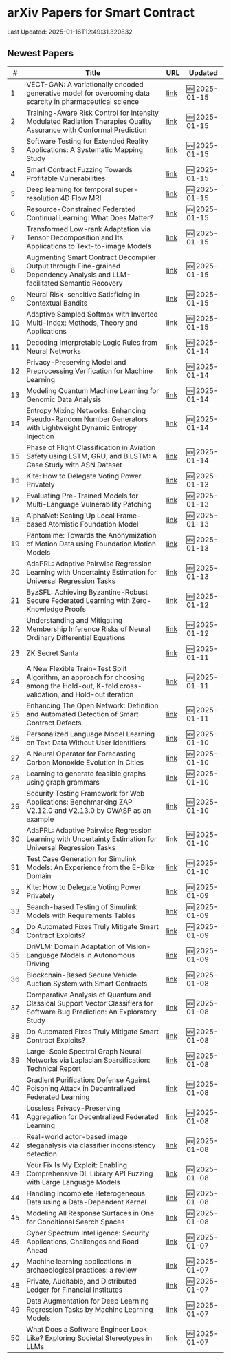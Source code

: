 # arXiv Papers for Smart Contract

Last Updated: 2025-01-16T12:49:31.320832

## Newest Papers

|\#|Title|URL|Updated|
|---|---|---|---|
|1|VECT-GAN: A variationally encoded generative model for overcoming data scarcity in pharmaceutical science|[link](http://arxiv.org/abs/2501.08995v1)|🆕 2025-01-15|
|2|Training-Aware Risk Control for Intensity Modulated Radiation Therapies Quality Assurance with Conformal Prediction|[link](http://arxiv.org/abs/2501.08963v1)|🆕 2025-01-15|
|3|Software Testing for Extended Reality Applications: A Systematic Mapping Study|[link](http://arxiv.org/abs/2501.08909v1)|🆕 2025-01-15|
|4|Smart Contract Fuzzing Towards Profitable Vulnerabilities|[link](http://arxiv.org/abs/2501.08834v1)|🆕 2025-01-15|
|5|Deep learning for temporal super-resolution 4D Flow MRI|[link](http://arxiv.org/abs/2501.08780v1)|🆕 2025-01-15|
|6|Resource-Constrained Federated Continual Learning: What Does Matter?|[link](http://arxiv.org/abs/2501.08737v1)|🆕 2025-01-15|
|7|Transformed Low-rank Adaptation via Tensor Decomposition and Its Applications to Text-to-image Models|[link](http://arxiv.org/abs/2501.08727v1)|🆕 2025-01-15|
|8|Augmenting Smart Contract Decompiler Output through Fine-grained Dependency Analysis and LLM-facilitated Semantic Recovery|[link](http://arxiv.org/abs/2501.08670v1)|🆕 2025-01-15|
|9|Neural Risk-sensitive Satisficing in Contextual Bandits|[link](http://arxiv.org/abs/2501.08612v1)|🆕 2025-01-15|
|10|Adaptive Sampled Softmax with Inverted Multi-Index: Methods, Theory and Applications|[link](http://arxiv.org/abs/2501.08563v1)|🆕 2025-01-15|
|11|Decoding Interpretable Logic Rules from Neural Networks|[link](http://arxiv.org/abs/2501.08281v1)|🆕 2025-01-14|
|12|Privacy-Preserving Model and Preprocessing Verification for Machine Learning|[link](http://arxiv.org/abs/2501.08236v1)|🆕 2025-01-14|
|13|Modeling Quantum Machine Learning for Genomic Data Analysis|[link](http://arxiv.org/abs/2501.08193v1)|🆕 2025-01-14|
|14|Entropy Mixing Networks: Enhancing Pseudo-Random Number Generators with Lightweight Dynamic Entropy Injection|[link](http://arxiv.org/abs/2501.08031v1)|🆕 2025-01-14|
|15|Phase of Flight Classification in Aviation Safety using LSTM, GRU, and BiLSTM: A Case Study with ASN Dataset|[link](http://arxiv.org/abs/2501.07925v1)|🆕 2025-01-14|
|16|Kite: How to Delegate Voting Power Privately|[link](http://arxiv.org/abs/2501.05626v2)|🆕 2025-01-13|
|17|Evaluating Pre-Trained Models for Multi-Language Vulnerability Patching|[link](http://arxiv.org/abs/2501.07339v1)|🆕 2025-01-13|
|18|AlphaNet: Scaling Up Local Frame-based Atomistic Foundation Model|[link](http://arxiv.org/abs/2501.07155v1)|🆕 2025-01-13|
|19|Pantomime: Towards the Anonymization of Motion Data using Foundation Motion Models|[link](http://arxiv.org/abs/2501.07149v1)|🆕 2025-01-13|
|20|AdaPRL: Adaptive Pairwise Regression Learning with Uncertainty Estimation for Universal Regression Tasks|[link](http://arxiv.org/abs/2501.05809v2)|🆕 2025-01-13|
|21|ByzSFL: Achieving Byzantine-Robust Secure Federated Learning with Zero-Knowledge Proofs|[link](http://arxiv.org/abs/2501.06953v1)|🆕 2025-01-12|
|22|Understanding and Mitigating Membership Inference Risks of Neural Ordinary Differential Equations|[link](http://arxiv.org/abs/2501.06686v1)|🆕 2025-01-12|
|23|ZK Secret Santa|[link](http://arxiv.org/abs/2501.06515v1)|🆕 2025-01-11|
|24|A New Flexible Train-Test Split Algorithm, an approach for choosing among the Hold-out, K-fold cross-validation, and Hold-out iteration|[link](http://arxiv.org/abs/2501.06492v1)|🆕 2025-01-11|
|25|Enhancing The Open Network: Definition and Automated Detection of Smart Contract Defects|[link](http://arxiv.org/abs/2501.06459v1)|🆕 2025-01-11|
|26|Personalized Language Model Learning on Text Data Without User Identifiers|[link](http://arxiv.org/abs/2501.06062v1)|🆕 2025-01-10|
|27|A Neural Operator for Forecasting Carbon Monoxide Evolution in Cities|[link](http://arxiv.org/abs/2501.06007v1)|🆕 2025-01-10|
|28|Learning to generate feasible graphs using graph grammars|[link](http://arxiv.org/abs/2501.06003v1)|🆕 2025-01-10|
|29|Security Testing Framework for Web Applications: Benchmarking ZAP V2.12.0 and V2.13.0 by OWASP as an example|[link](http://arxiv.org/abs/2501.05907v1)|🆕 2025-01-10|
|30|AdaPRL: Adaptive Pairwise Regression Learning with Uncertainty Estimation for Universal Regression Tasks|[link](http://arxiv.org/abs/2501.05809v1)|🆕 2025-01-10|
|31|Test Case Generation for Simulink Models: An Experience from the E-Bike Domain|[link](http://arxiv.org/abs/2501.05792v1)|🆕 2025-01-10|
|32|Kite: How to Delegate Voting Power Privately|[link](http://arxiv.org/abs/2501.05626v1)|🆕 2025-01-09|
|33|Search-based Testing of Simulink Models with Requirements Tables|[link](http://arxiv.org/abs/2501.05412v1)|🆕 2025-01-09|
|34|Do Automated Fixes Truly Mitigate Smart Contract Exploits?|[link](http://arxiv.org/abs/2501.04600v2)|🆕 2025-01-09|
|35|DriVLM: Domain Adaptation of Vision-Language Models in Autonomous Driving|[link](http://arxiv.org/abs/2501.05081v1)|🆕 2025-01-09|
|36|Blockchain-Based Secure Vehicle Auction System with Smart Contracts|[link](http://arxiv.org/abs/2501.04841v1)|🆕 2025-01-08|
|37|Comparative Analysis of Quantum and Classical Support Vector Classifiers for Software Bug Prediction: An Exploratory Study|[link](http://arxiv.org/abs/2501.04690v1)|🆕 2025-01-08|
|38|Do Automated Fixes Truly Mitigate Smart Contract Exploits?|[link](http://arxiv.org/abs/2501.04600v1)|🆕 2025-01-08|
|39|Large-Scale Spectral Graph Neural Networks via Laplacian Sparsification: Technical Report|[link](http://arxiv.org/abs/2501.04570v1)|🆕 2025-01-08|
|40|Gradient Purification: Defense Against Poisoning Attack in Decentralized Federated Learning|[link](http://arxiv.org/abs/2501.04453v1)|🆕 2025-01-08|
|41|Lossless Privacy-Preserving Aggregation for Decentralized Federated Learning|[link](http://arxiv.org/abs/2501.04409v1)|🆕 2025-01-08|
|42|Real-world actor-based image steganalysis via classifier inconsistency detection|[link](http://arxiv.org/abs/2501.04362v1)|🆕 2025-01-08|
|43|Your Fix Is My Exploit: Enabling Comprehensive DL Library API Fuzzing with Large Language Models|[link](http://arxiv.org/abs/2501.04312v1)|🆕 2025-01-08|
|44|Handling Incomplete Heterogeneous Data using a Data-Dependent Kernel|[link](http://arxiv.org/abs/2501.04300v1)|🆕 2025-01-08|
|45|Modeling All Response Surfaces in One for Conditional Search Spaces|[link](http://arxiv.org/abs/2501.04260v1)|🆕 2025-01-08|
|46|Cyber Spectrum Intelligence: Security Applications, Challenges and Road Ahead|[link](http://arxiv.org/abs/2501.03977v1)|🆕 2025-01-07|
|47|Machine learning applications in archaeological practices: a review|[link](http://arxiv.org/abs/2501.03840v1)|🆕 2025-01-07|
|48|Private, Auditable, and Distributed Ledger for Financial Institutes|[link](http://arxiv.org/abs/2501.03808v1)|🆕 2025-01-07|
|49|Data Augmentation for Deep Learning Regression Tasks by Machine Learning Models|[link](http://arxiv.org/abs/2501.03654v1)|🆕 2025-01-07|
|50|What Does a Software Engineer Look Like? Exploring Societal Stereotypes in LLMs|[link](http://arxiv.org/abs/2501.03569v1)|🆕 2025-01-07|
